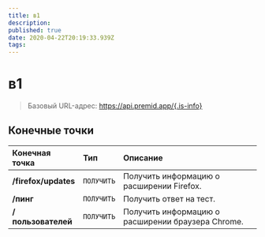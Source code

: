 ```yaml
---
title: в1
description:
published: true
date: 2020-04-22T20:19:33.939Z
tags:
---
```


# в1

> Базовый URL-адрес: https://api.premid.app/{.is-info}


## Конечные точки

<table>
  <thead>
    <tr>
      <th style="text-align:left">Конечная точка</th>
      <th style="text-align:left">Тип</th>
      <th style="text-align:left">Описание</th>
    </tr>
  </thead>
  <tbody>
    <tr>
      <td style="text-align:left"><b>/firefox/updates</b>
      </td>
      <td style="text-align:left"><code>ПОЛУЧИТЬ</code></td>
      <td style="text-align:left">Получить информацию о расширении Firefox.</td>
    </tr>
    <tr>
      <td style="text-align:left"><b>/пинг</b>
      </td>
      <td style="text-align:left"><code>ПОЛУЧИТЬ</code></td>
      <td style="text-align:left">Получить ответ на тест.</td>
    </tr>
    <tr>
      <td style="text-align:left"><b>/пользователей</b>
      </td>
      <td style="text-align:left"><code>ПОЛУЧИТЬ</code></td>
      <td style="text-align:left">Получить информацию о расширении браузера Chrome.</td>
    </tr>
  </tbody>
</table>

